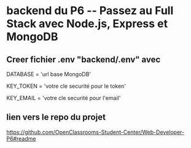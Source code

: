 # backend du P6 -- Passez au Full Stack avec Node.js, Express et MongoDB

## Creer fichier .env "backend/.env" avec 

DATABASE = 'url base MongoDB'

KEY_TOKEN = 'votre cle securité pour le token'

KEY_EMAIL = 'votre cle securité pour l'email'

## lien vers le repo du projet 

  https://github.com/OpenClassrooms-Student-Center/Web-Developer-P6#readme